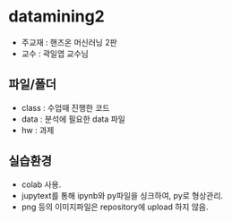 # datamining2 
- 주교재 : 핸즈온 머신러닝 2판 
- 교수 : 곽일엽 교수님 

## 파일/폴더 
- class : 수업때 진행한 코드 
- data : 분석에 필요한 data 파일 
- hw : 과제 

## 실습환경
- colab 사용. 
- jupytext를 통해 ipynb와 py파일을 싱크하여, py로 형상관리. 
- png 등의 이미지파일은 repository에 upload 하지 않음. 
